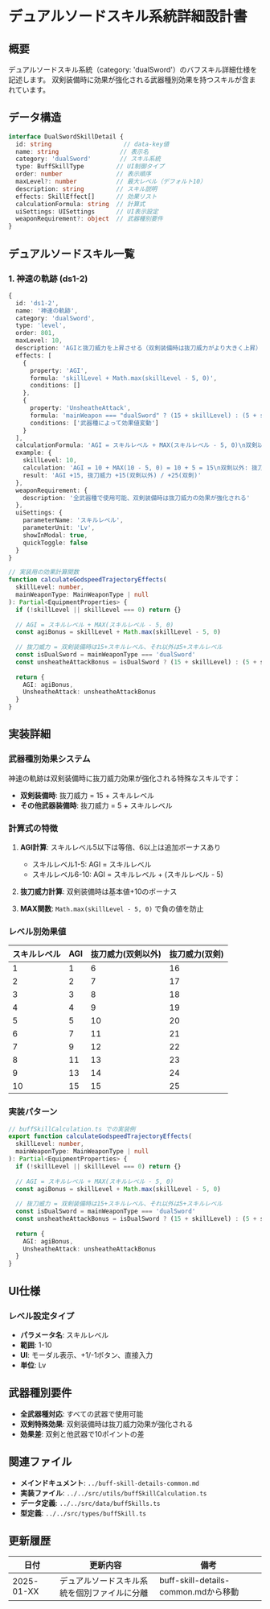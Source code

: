 # デュアルソードスキル系統詳細設計書

## 概要

デュアルソードスキル系統（category: 'dualSword'）のバフスキル詳細仕様を記述します。
双剣装備時に効果が強化される武器種別効果を持つスキルが含まれています。

## データ構造

```typescript
interface DualSwordSkillDetail {
  id: string                    // data-key値
  name: string                 // 表示名
  category: 'dualSword'        // スキル系統
  type: BuffSkillType         // UI制御タイプ
  order: number               // 表示順序
  maxLevel?: number           // 最大レベル（デフォルト10）
  description: string         // スキル説明
  effects: SkillEffect[]      // 効果リスト
  calculationFormula: string  // 計算式
  uiSettings: UISettings      // UI表示設定
  weaponRequirement?: object  // 武器種別要件
}
```

## デュアルソードスキル一覧

### 1. 神速の軌跡 (ds1-2)

```typescript
{
  id: 'ds1-2',
  name: '神速の軌跡',
  category: 'dualSword',
  type: 'level',
  order: 801,
  maxLevel: 10,
  description: 'AGIと抜刀威力を上昇させる（双剣装備時は抜刀威力がより大きく上昇）',
  effects: [
    {
      property: 'AGI',
      formula: 'skillLevel + Math.max(skillLevel - 5, 0)',
      conditions: []
    },
    {
      property: 'UnsheatheAttack',
      formula: 'mainWeapon === "dualSword" ? (15 + skillLevel) : (5 + skillLevel)',
      conditions: ['武器種によって効果値変動']
    }
  ],
  calculationFormula: 'AGI = スキルレベル + MAX(スキルレベル - 5, 0)\n双剣以外: 抜刀威力 = 5 + スキルレベル\n双剣装備時: 抜刀威力 = 15 + スキルレベル',
  example: {
    skillLevel: 10,
    calculation: 'AGI = 10 + MAX(10 - 5, 0) = 10 + 5 = 15\n双剣以外: 抜刀威力 = 5 + 10 = 15\n双剣装備時: 抜刀威力 = 15 + 10 = 25',
    result: 'AGI +15, 抜刀威力 +15(双剣以外) / +25(双剣)'
  },
  weaponRequirement: {
    description: '全武器種で使用可能、双剣装備時は抜刀威力の効果が強化される'
  },
  uiSettings: {
    parameterName: 'スキルレベル',
    parameterUnit: 'Lv',
    showInModal: true,
    quickToggle: false
  }
}

// 実装用の効果計算関数
function calculateGodspeedTrajectoryEffects(
  skillLevel: number,
  mainWeaponType: MainWeaponType | null
): Partial<EquipmentProperties> {
  if (!skillLevel || skillLevel === 0) return {}
  
  // AGI = スキルレベル + MAX(スキルレベル - 5, 0)
  const agiBonus = skillLevel + Math.max(skillLevel - 5, 0)
  
  // 抜刀威力 = 双剣装備時は15+スキルレベル、それ以外は5+スキルレベル
  const isDualSword = mainWeaponType === 'dualSword'
  const unsheatheAttackBonus = isDualSword ? (15 + skillLevel) : (5 + skillLevel)
  
  return {
    AGI: agiBonus,
    UnsheatheAttack: unsheatheAttackBonus
  }
}
```

## 実装詳細

### 武器種別効果システム

神速の軌跡は双剣装備時に抜刀威力効果が強化される特殊なスキルです：

- **双剣装備時**: 抜刀威力 = 15 + スキルレベル
- **その他武器装備時**: 抜刀威力 = 5 + スキルレベル

### 計算式の特徴

1. **AGI計算**: スキルレベル5以下は等倍、6以上は追加ボーナスあり
   - スキルレベル1-5: AGI = スキルレベル
   - スキルレベル6-10: AGI = スキルレベル + (スキルレベル - 5)

2. **抜刀威力計算**: 双剣装備時は基本値+10のボーナス

3. **MAX関数**: `Math.max(skillLevel - 5, 0)` で負の値を防止

### レベル別効果値

| スキルレベル | AGI | 抜刀威力(双剣以外) | 抜刀威力(双剣) |
|-------------|-----|------------------|---------------|
| 1           | 1   | 6                | 16            |
| 2           | 2   | 7                | 17            |
| 3           | 3   | 8                | 18            |
| 4           | 4   | 9                | 19            |
| 5           | 5   | 10               | 20            |
| 6           | 7   | 11               | 21            |
| 7           | 9   | 12               | 22            |
| 8           | 11  | 13               | 23            |
| 9           | 13  | 14               | 24            |
| 10          | 15  | 15               | 25            |

### 実装パターン

```typescript
// buffSkillCalculation.ts での実装例
export function calculateGodspeedTrajectoryEffects(
  skillLevel: number,
  mainWeaponType: MainWeaponType | null
): Partial<EquipmentProperties> {
  if (!skillLevel || skillLevel === 0) return {}
  
  // AGI = スキルレベル + MAX(スキルレベル - 5, 0)
  const agiBonus = skillLevel + Math.max(skillLevel - 5, 0)
  
  // 抜刀威力 = 双剣装備時は15+スキルレベル、それ以外は5+スキルレベル
  const isDualSword = mainWeaponType === 'dualSword'
  const unsheatheAttackBonus = isDualSword ? (15 + skillLevel) : (5 + skillLevel)
  
  return {
    AGI: agiBonus,
    UnsheatheAttack: unsheatheAttackBonus
  }
}
```

## UI仕様

### レベル設定タイプ

- **パラメータ名**: スキルレベル
- **範囲**: 1-10
- **UI**: モーダル表示、+1/-1ボタン、直接入力
- **単位**: Lv

## 武器種別要件

- **全武器種対応**: すべての武器で使用可能
- **双剣特殊効果**: 双剣装備時は抜刀威力効果が強化される
- **効果差**: 双剣と他武器で10ポイントの差

## 関連ファイル

- **メインドキュメント**: `../buff-skill-details-common.md`
- **実装ファイル**: `../../src/utils/buffSkillCalculation.ts`
- **データ定義**: `../../src/data/buffSkills.ts`
- **型定義**: `../../src/types/buffSkill.ts`

## 更新履歴

| 日付 | 更新内容 | 備考 |
|------|----------|------|
| 2025-01-XX | デュアルソードスキル系統を個別ファイルに分離 | buff-skill-details-common.mdから移動 |